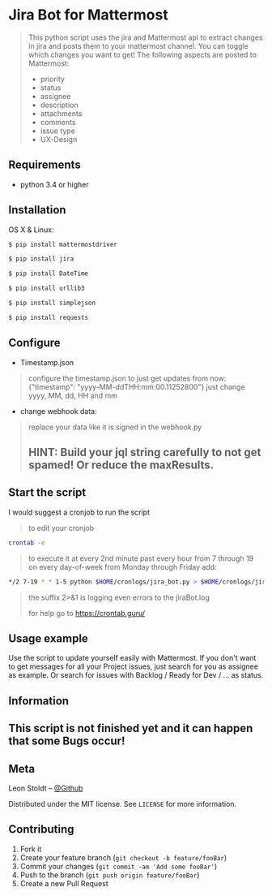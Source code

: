 # Jira Bot for Mattermost
> This python script uses the jira and Mattermost api to extract changes in jira and posts them to your mattermost channel.
> You can toggle which changes you want to get!
> The following aspects are posted to Mattermost:
> * priority
> * status
> * assignee
> * description
> * attachments
> * comments
> * issue type
> * UX-Design


## Requirements

* python 3.4 or higher

## Installation

OS X & Linux:

```sh
$ pip install mattermostdriver
```

```sh
$ pip install jira
```

```sh
$ pip install DateTime
```

```sh
$ pip install urllib3
```

```sh
$ pip install simplejson
```

```sh
$ pip install requests
```

## Configure

* Timestamp.json
>	configure the timestamp.json to just get updates from now:
>	{"timestamp": "yyyy-MM-ddTHH:mm:00.11252800"}
>	just change yyyy, MM, dd, HH and mm

* change webhook data:
> replace your data like it is signed in the webhook.py
> ## HINT: Build your jql string carefully to not get spamed! Or reduce the maxResults. 


## Start the script

I would suggest a cronjob to run the script
> to edit your cronjob
```sh
crontab -e
```
> to execute it at every 2nd minute past every hour from 7 through 19 on every day-of-week from Monday through Friday add: 
```sh
*/2 7-19 * * 1-5 python $HOME/cronlogs/jira_bot.py > $HOME/cronlogs/jiraBot.log 2>&1
```
> the suffix 2>&1 is logging even errors to the jiraBot.log
>
> for help go to https://crontab.guru/


## Usage example

Use the script to update yourself easily with Mattermost.
If you don't want to get messages for all your Project issues, just search for you as assignee as example.
Or search for issues with Backlog / Ready for Dev / ... as status.


## Information

## This script is not finished yet and it can happen that some Bugs occur!


## Meta

Leon Stoldt – [@Github](https://github.com/LeonStoldt)

Distributed under the MIT license. See ``LICENSE`` for more information.

## Contributing

1. Fork it 
2. Create your feature branch (`git checkout -b feature/fooBar`)
3. Commit your changes (`git commit -am 'Add some fooBar'`)
4. Push to the branch (`git push origin feature/fooBar`)
5. Create a new Pull Request

